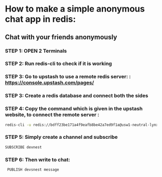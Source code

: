 # How to make a simple anonymous chat app in redis:

## Chat with your friends anonymously

### STEP 1: OPEN 2 Terminals

### STEP 2: Run redis-cli to check if it is working 

### STEP 3: Go to upstash to use a remote redis server: : https://console.upstash.com/pages/

### STEP 3: Create a redis database and connect both the sides

### STEP 4: Copy the command which is given in the upstash website, to connect the remote server :

```bash
redis-cli -u redis://bdff23be171a4f9eafb8be42a7ed9f1a@usw1-neutral-lynx-31383.upstash.io:31383
```
  
### STEP 5: Simply create a channel and subscribe 

```bash
SUBSCRIBE devnest
```

### STEP 6: Then write to chat:

```bash
 PUBLISH devsnest message
```